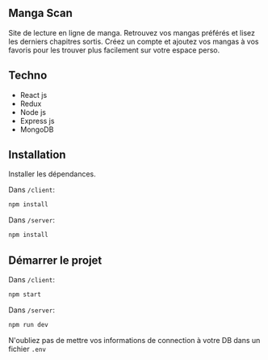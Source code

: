 ## Manga Scan

Site de lecture en ligne de manga. Retrouvez vos mangas préférés et lisez les derniers chapitres sortis. 
Créez un compte et ajoutez vos mangas à vos favoris pour les trouver plus facilement sur votre espace perso.

## Techno

- React js
- Redux
- Node js
- Express js
- MongoDB


## Installation

Installer les dépendances.

Dans ````/client````:
```sh
npm install
```
Dans ````/server````:
```sh
npm install
```

## Démarrer le projet

Dans ````/client````:
```sh
npm start
```
Dans ````/server````:
```sh
npm run dev
```

N'oubliez pas de mettre vos informations de connection à votre DB dans un fichier `.env`
